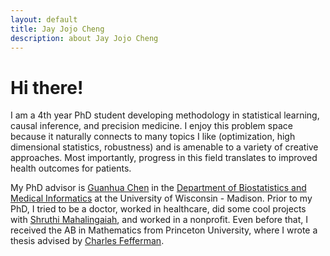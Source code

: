 ```yaml
---
layout: default
title: Jay Jojo Cheng
description: about Jay Jojo Cheng
---
```

# Hi there!
I am a 4th year PhD student developing methodology in statistical learning, causal inference, and precision medicine.
I enjoy this problem space because it naturally connects to many topics I like (optimization, high dimensional statistics, robustness) and is amenable to a variety of creative approaches.
Most importantly, progress in this field translates to improved health outcomes for patients.

My PhD advisor is [Guanhua Chen](https://stat.wisc.edu/staff/chen-guanhua/) in the [Department of Biostatistics and Medical Informatics](https://www.biostat.wisc.edu/) at the University of Wisconsin - Madison.
Prior to my PhD, I tried to be a doctor, worked in healthcare, did some cool projects with [Shruthi Mahalingaiah](https://www.hsph.harvard.edu/shruthi-mahalingaiah/), and worked in a nonprofit.
Even before that, I received the AB in Mathematics from Princeton University, where I wrote a thesis advised by [Charles Fefferman](https://www.math.princeton.edu/people/charles-fefferman).
